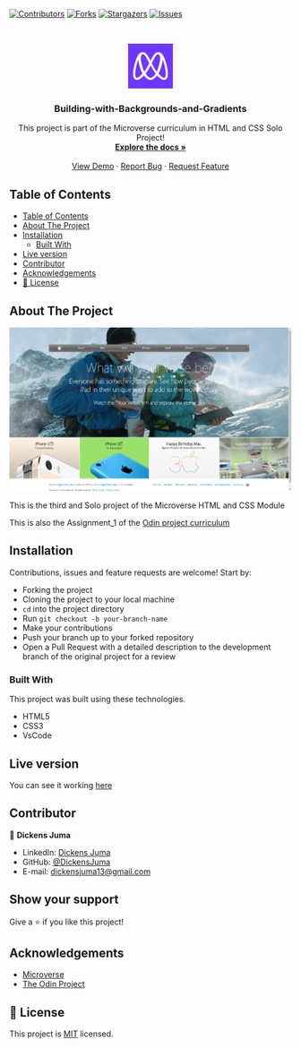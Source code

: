 
<!--
*** Thanks for checking out this README Template. If you have a suggestion that would
*** make this better, please fork the repo and create a pull request or simply open
*** an issue with the tag "enhancement".
*** Thanks again! Now go create something AMAZING! :D
-->

<!-- PROJECT SHIELDS -->
<!--
*** I'm using markdown "reference style" links for readability.
*** Reference links are enclosed in brackets [ ] instead of parentheses ( ).
*** See the bottom of this document for the declaration of the reference variables
*** for contributors-url, forks-url, etc. This is an optional, concise syntax you may use.
*** https://www.markdownguide.org/basic-syntax/#reference-style-links
-->
[![Contributors][contributors-shield]][contributors-url]
[![Forks][forks-shield]][forks-url]
[![Stargazers][stars-shield]][stars-url]
[![Issues][issues-shield]][issues-url]

<!-- PROJECT LOGO -->
<br />
<p align="center">
  <a href="https://github.com/DickensJuma/Building-with-Backgrounds-and-Gradients">
    <img src="images/microverse.png" alt="Logo" width="80" height="80">
  </a>

  <h3 align="center"> Building-with-Backgrounds-and-Gradients</h3>

  <p align="center">
    This project is part of the Microverse curriculum in HTML and CSS Solo Project!
    <br />
    <a href="https://github.com/DickensJuma/Building-with-Backgrounds-and-Gradients"><strong>Explore the docs »</strong></a>
    <br />
    <br />
    <a href="https://raw.githack.com/DickensJuma/Building-with-Backgrounds-and-Gradients/feature/index.html">View Demo</a>
    ·
    <a href="https://github.com/DickensJuma/Building-with-Backgrounds-and-Gradients/issues">Report Bug</a>
    ·
    <a href="https://github.com/DickensJuma/Building-with-Backgrounds-and-Gradients/issues">Request Feature</a>
  </p>
</p>

<!-- TABLE OF CONTENTS -->
## Table of Contents

- [Table of Contents](#table-of-contents)
- [About The Project](#about-the-project)
- [Installation](#installation)
  - [Built With](#built-with)
- [Live version](#live-version)
- [Contributor](#contributor)
- [Acknowledgements](#acknowledgements)
- [📝 License](#%f0%9f%93%9d-license)

<!-- ABOUT THE PROJECT -->
## About The Project

[![Product Name Screen Shot][product-screenshot]](images/apple-screenshot.png)

This is the third and Solo project of the Microverse HTML and CSS Module

This is also the Assignment_1 of the [Odin project curriculum](https://www.theodinproject.com/courses/html5-and-css3/lessons/backgrounds-and-gradients)

<!-- ABOUT THE PROJECT -->
## Installation
Contributions, issues and feature requests are welcome! Start by:
* Forking the project
* Cloning the project to your local machine
* `cd` into the project directory
* Run `git checkout -b your-branch-name`
* Make your contributions
* Push your branch up to your forked repository
* Open a Pull Request with a detailed description to the development branch of the original project for a review

### Built With
This project was built using these technologies.
* HTML5
* CSS3
* VsCode

<!-- LIVE VERSION -->
## Live version

You can see it working [here](https://raw.githack.com/DickensJuma/Building-with-Backgrounds-and-Gradients/feature/index.html)

<!-- CONTACT -->
## Contributor

👤 **Dickens Juma** 
    
- LinkedIn: [Dickens Juma](https://www.linkedin.com/in/dickens-juma-363061182/) 
- GitHub: [@DickensJuma](https://github.com/DickensJuma)
- E-mail: dickensjuma13@gmail.com


## Show your support

Give a ⭐️ if you like this project!

<!-- ACKNOWLEDGEMENTS -->
## Acknowledgements
* [Microverse](https://www.microverse.org/)
* [The Odin Project](https://www.theodinproject.com/)


<!-- MARKDOWN LINKS & IMAGES -->
<!-- https://www.markdownguide.org/basic-syntax/#reference-style-links -->
[contributors-shield]: https://img.shields.io/github/contributors/DickensJuma/Building-with-Backgrounds-and-Gradients.svg?style=flat-square
[contributors-url]: https://github.com/DickensJuma/Building-with-Backgrounds-and-Gradients/graphs/contributors
[forks-shield]: https://img.shields.io/github/forks/DickensJuma/Building-with-Backgrounds-and-Gradients.svg?style=flat-square
[forks-url]: https://github.com/DickensJuma/Building-with-Backgrounds-and-Gradients/network/members
[stars-shield]: https://img.shields.io/github/stars/DickensJuma/Building-with-Backgrounds-and-Gradients.svg?style=flat-square
[stars-url]: https://github.com/DickensJuma/Building-with-Backgrounds-and-Gradients/stargazers
[issues-shield]: https://img.shields.io/github/issues/DickensJuma/Building-with-Backgrounds-and-Gradients.svg?style=flat-square
[issues-url]: https://github.com/DickensJuma/Building-with-Backgrounds-and-Gradients/issues
[product-screenshot]: images/apple-screenshot.png

## 📝 License

This project is [MIT](https://opensource.org/licenses/MIT) licensed.
